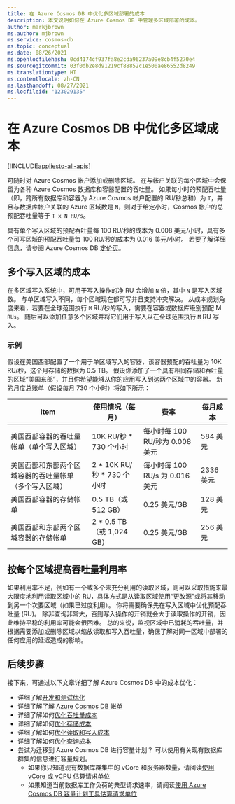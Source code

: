 ```yaml
---
title: 在 Azure Cosmos DB 中优化多区域部署的成本
description: 本文说明如何在 Azure Cosmos DB 中管理多区域部署的成本。
author: markjbrown
ms.author: mjbrown
ms.service: cosmos-db
ms.topic: conceptual
ms.date: 08/26/2021
ms.openlocfilehash: 0cd4174cf937fa8e2cda96237a09e8cb4f5270e4
ms.sourcegitcommit: 03f0db2e8d91219cf88852c1e500ae86552d8249
ms.translationtype: HT
ms.contentlocale: zh-CN
ms.lasthandoff: 08/27/2021
ms.locfileid: "123029135"
---
```

# <a name="optimize-multi-region-cost-in-azure-cosmos-db"></a>在 Azure Cosmos DB 中优化多区域成本
[!INCLUDE[appliesto-all-apis](includes/appliesto-all-apis.md)]

可随时对 Azure Cosmos 帐户添加或删除区域。 在与帐户关联的每个区域中会保留为各种 Azure Cosmos 数据库和容器配置的吞吐量。 如果每小时的预配吞吐量（即，跨所有数据库和容器为 Azure Cosmos 帐户配置的 RU/秒总和）为 `T`，并且与数据库帐户关联的 Azure 区域数是 `N`，则对于给定小时，Cosmos 帐户的总预配吞吐量等于 `T x N RU/s`。

具有单个写入区域的预配吞吐量每 100 RU/秒的成本为 0.008 美元/小时，具有多个可写区域的预配吞吐量每 100 RU/秒的成本为 0.016 美元/小时。 若要了解详细信息，请参阅 Azure Cosmos DB [定价页](https://azure.microsoft.com/pricing/details/cosmos-db/)。

## <a name="costs-for-multiple-write-regions"></a>多个写入区域的成本

在多区域写入系统中，可用于写入操作的净 RU 会增加 `N` 倍，其中 `N` 是写入区域数。 与单区域写入不同，每个区域现在都可写并且支持冲突解决。 从成本规划角度来看，若要在全球范围执行 `M` RU/秒的写入，需要在容器或数据库级别预配 M `RUs`。 随后可以添加任意多个区域并将它们用于写入以在全球范围执行 `M` RU 写入。

### <a name="example"></a>示例

假设在美国西部配置了一个用于单区域写入的容器，该容器预配的吞吐量为 10K RU/秒，这个月存储的数据为 0.5 TB。 假设你添加了一个具有相同存储和吞吐量的区域“美国东部”，并且你希望能够从你的应用写入到这两个区域中的容器。 新的月度总账单（假设每月 730 个小时）将如下所示：

|**Item**|**使用情况（每月）**|**费率**|**每月成本**|
|----|----|----|----|
|美国西部容器的吞吐量帐单（单个写入区域） |10K RU/秒 * 730 个小时 |每小时每 100 RU/秒为 0.008 美元 |584 美元 |
|美国西部和东部两个区域容器的吞吐量帐单（多个写入区域） |2 * 10K RU/秒 * 730 个小时 |每小时每 100 RU/s 为 0.016 美元 |2336 美元 |
|美国西部容器的存储帐单 |0.5 TB（或 512 GB） |0\.25 美元/GB |128 美元 |
|美国西部和东部两个区域容器的存储帐单 |2 * 0.5 TB（或 1,024 GB） |0\.25 美元/GB |256 美元 |

## <a name="improve-throughput-utilization-on-a-per-region-basis"></a>按每个区域提高吞吐量利用率

如果利用率不足，例如有一个或多个未充分利用的读取区域，则可以采取措施来最大限度地利用读取区域中的 RU，具体方式是从读取区域使用“更改源”或将其移动到另一个次要区域（如果已过度利用）。 你将需要确保先在写入区域中优化预配吞吐量 (RU)。 除非查询非常大，否则写入操作的开销就会大于读取操作的开销，因此维持平稳的利用率可能会很困难。 总的来说，监视区域中已消耗的吞吐量，并根据需要添加或删除区域以缩放读取和写入吞吐量，确保了解对同一区域中部署的任何应用的延迟造成的影响。

## <a name="next-steps"></a>后续步骤

接下来，可通过以下文章详细了解 Azure Cosmos DB 中的成本优化：

* 详细了解[开发和测试优化](optimize-dev-test.md)
* 详细了解[了解 Azure Cosmos DB 帐单](understand-your-bill.md)
* 详细了解如何[优化吞吐量成本](optimize-cost-throughput.md)
* 详细了解如何[优化存储成本](optimize-cost-storage.md)
* 详细了解如何[优化读取和写入成本](optimize-cost-reads-writes.md)
* 详细了解如何[优化查询成本](./optimize-cost-reads-writes.md)
* 尝试为迁移到 Azure Cosmos DB 进行容量计划？ 可以使用有关现有数据库群集的信息进行容量规划。
    * 如果你只知道现有数据库群集中的 vCore 和服务器数量，请阅读[使用 vCore 或 vCPU 估算请求单位](convert-vcore-to-request-unit.md) 
    * 如果知道当前数据库工作负荷的典型请求速率，请阅读[使用 Azure Cosmos DB 容量计划工具估算请求单位](estimate-ru-with-capacity-planner.md)
